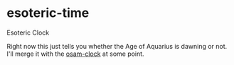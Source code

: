 # esoteric-time
Esoteric Clock

Right now this just tells you whether the Age of Aquarius is dawning or not. I'll merge it with the [osam-clock](https://github.com/panzertime/osam-clock) at some point.
